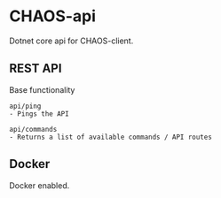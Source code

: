 # CHAOS-api
Dotnet core api for CHAOS-client.

## REST API
Base functionality 

```
api/ping
- Pings the API
```

```
api/commands
- Returns a list of available commands / API routes
```

## Docker
Docker enabled.
